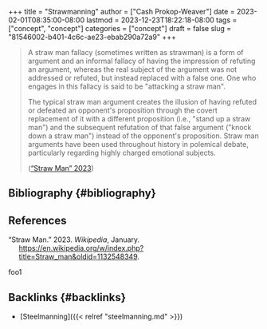 +++
title = "Strawmanning"
author = ["Cash Prokop-Weaver"]
date = 2023-02-01T08:35:00-08:00
lastmod = 2023-12-23T18:22:18-08:00
tags = ["concept", "concept"]
categories = ["concept"]
draft = false
slug = "81546002-b401-4c6c-ae23-ebab290a72a9"
+++

> A straw man fallacy (sometimes written as strawman) is a form of argument and an informal fallacy of having the impression of refuting an argument, whereas the real subject of the argument was not addressed or refuted, but instead replaced with a false one. One who engages in this fallacy is said to be "attacking a straw man".
>
> The typical straw man argument creates the illusion of having refuted or defeated an opponent's proposition through the covert replacement of it with a different proposition (i.e., "stand up a straw man") and the subsequent refutation of that false argument ("knock down a straw man") instead of the opponent's proposition. Straw man arguments have been used throughout history in polemical debate, particularly regarding highly charged emotional subjects.
>
> (<a href="#citeproc_bib_item_1">“Straw Man” 2023</a>)


## Bibliography {#bibliography}

## References

<style>.csl-entry{text-indent: -1.5em; margin-left: 1.5em;}</style><div class="csl-bib-body">
  <div class="csl-entry"><a id="citeproc_bib_item_1"></a>“Straw Man.” 2023. <i>Wikipedia</i>, January. <a href="https://en.wikipedia.org/w/index.php?title=Straw_man&oldid=1132548349">https://en.wikipedia.org/w/index.php?title=Straw_man&#38;oldid=1132548349</a>.</div>
</div>

foo1


## Backlinks {#backlinks}

-   [Steelmanning]({{< relref "steelmanning.md" >}})
